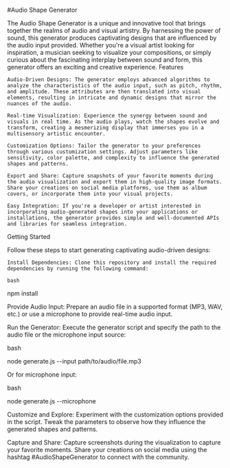 #Audio Shape Generator

The Audio Shape Generator is a unique and innovative tool that brings together the realms of audio and visual artistry. By harnessing the power of sound, this generator produces captivating designs that are influenced by the audio input provided. Whether you're a visual artist looking for inspiration, a musician seeking to visualize your compositions, or simply curious about the fascinating interplay between sound and form, this generator offers an exciting and creative experience.
Features

    Audio-Driven Designs: The generator employs advanced algorithms to analyze the characteristics of the audio input, such as pitch, rhythm, and amplitude. These attributes are then translated into visual elements, resulting in intricate and dynamic designs that mirror the nuances of the audio.

    Real-time Visualization: Experience the synergy between sound and visuals in real time. As the audio plays, watch the shapes evolve and transform, creating a mesmerizing display that immerses you in a multisensory artistic encounter.

    Customization Options: Tailor the generator to your preferences through various customization settings. Adjust parameters like sensitivity, color palette, and complexity to influence the generated shapes and patterns.

    Export and Share: Capture snapshots of your favorite moments during the audio visualization and export them in high-quality image formats. Share your creations on social media platforms, use them as album covers, or incorporate them into your visual projects.

    Easy Integration: If you're a developer or artist interested in incorporating audio-generated shapes into your applications or installations, the generator provides simple and well-documented APIs and libraries for seamless integration.

Getting Started

Follow these steps to start generating captivating audio-driven designs:

    Install Dependencies: Clone this repository and install the required dependencies by running the following command:

    bash

npm install

Provide Audio Input: Prepare an audio file in a supported format (MP3, WAV, etc.) or use a microphone to provide real-time audio input.

Run the Generator: Execute the generator script and specify the path to the audio file or the microphone input source:

bash

node generate.js --input path/to/audio/file.mp3

Or for microphone input:

bash

node generate.js --microphone

Customize and Explore: Experiment with the customization options provided in the script. Tweak the parameters to observe how they influence the generated shapes and patterns.

Capture and Share: Capture screenshots during the visualization to capture your favorite moments. Share your creations on social media using the hashtag #AudioShapeGenerator to connect with the community.
